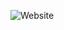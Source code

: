 ![Website](https://img.shields.io/website/https/jrgnsn.net.svg?down_color=red&down_message=offline&up_color=green&up_message=online)
